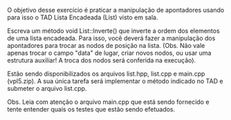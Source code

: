 O objetivo desse exercício é praticar a manipulação de apontadores usando para isso o TAD Lista Encadeada (List) visto em sala.

Escreva um método void List::Inverte() que inverte a ordem dos elementos de uma lista encadeada. Para isso, você deverá fazer a manipulação dos apontadores para trocar as nodos de posição na lista. (Obs. Não vale apenas trocar o campo "data" de lugar, criar novos nodos, ou usar uma estrutura auxiliar! A troca dos nodos será conferida na execução).

Estão sendo disponibilizados os arquivos list.hpp, list.cpp e main.cpp (vpl5.zip). A sua única tarefa será implementar o método indicado no TAD e submeter o arquivo list.cpp.

Obs. Leia com atenção o arquivo main.cpp que está sendo fornecido e tente entender quais os testes que estão sendo efetuados.